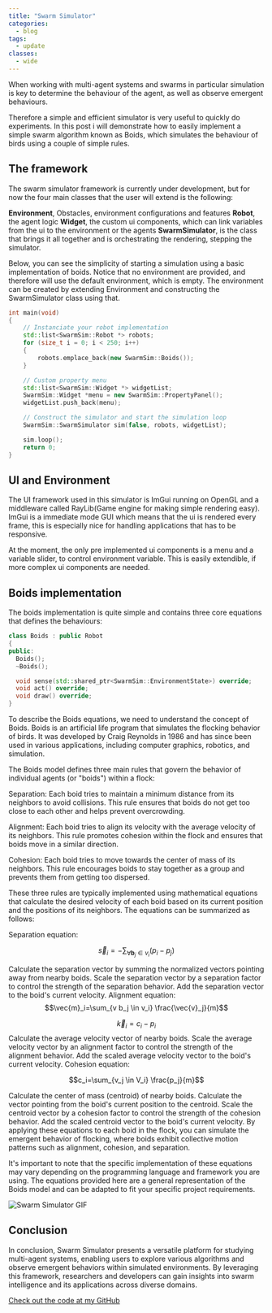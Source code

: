```yaml
---
title: "Swarm Simulator"
categories:
  - blog
tags:
  - update
classes: 
  - wide
---
```


When working with multi-agent systems and swarms in particular simulation is key to determine the behaviour of the agent, as well as observe emergent behaviours. 

Therefore a simple and efficient simulator is very useful to quickly do experiments.
In this post i will demonstrate how to easily implement a simple swarm algorithm known as Boids, which simulates the behaviour of birds using a couple of simple rules. 



## The framework
The swarm simulator framework is currently under development, but for now the four main classes that the user will extend is the following: 

**Environment**, Obstacles, environment configurations and features
**Robot**, the agent logic
**Widget**, the custom ui components, which can link variables from the ui to the environment or the agents
**SwarmSimulator**, is the class that brings it all together and is orchestrating the rendering, stepping the simulator.

Below, you can see the simplicity of starting a simulation using a basic implementation of boids. 
Notice that no environment are provided, and therefore will use the default environment, which is empty. The environment can be created by extending Environment and constructing the SwarmSimulator class using that.

```cpp
int main(void)
{
    // Instanciate your robot implementation
    std::list<SwarmSim::Robot *> robots;
    for (size_t i = 0; i < 250; i++)
    {
        robots.emplace_back(new SwarmSim::Boids());
    }

    // Custom property menu
    std::list<SwarmSim::Widget *> widgetList;
    SwarmSim::Widget *menu = new SwarmSim::PropertyPanel();
    widgetList.push_back(menu);

    // Construct the simulator and start the simulation loop
    SwarmSim::SwarmSimulator sim(false, robots, widgetList);

    sim.loop();
    return 0;
}
```

## UI and Environment
The UI framework used in this simulator is ImGui running on OpenGL and a middleware called RayLib(Game engine for making simple rendering easy). 
ImGui is a immediate mode GUI which means that the ui is rendered every frame, this is especially nice for handling applications that has to be responsive. 

At the moment, the only pre implemented ui components is a menu and a variable slider, to control environment variable. This is easily extendible, if more complex ui components are needed.


## Boids implementation
The boids implementation is quite simple and contains three core equations that defines the behaviours:


```cpp
class Boids : public Robot
{
public:
  Boids();
  ~Boids();

  void sense(std::shared_ptr<SwarmSim::EnvironmentState>) override;
  void act() override;
  void draw() override;
}
```
To describe the Boids equations, we need to understand the concept of Boids. Boids is an artificial life program that simulates the flocking behavior of birds. It was developed by Craig Reynolds in 1986 and has since been used in various applications, including computer graphics, robotics, and simulation.

The Boids model defines three main rules that govern the behavior of individual agents (or "boids") within a flock:

Separation: Each boid tries to maintain a minimum distance from its neighbors to avoid collisions. This rule ensures that boids do not get too close to each other and helps prevent overcrowding.

Alignment: Each boid tries to align its velocity with the average velocity of its neighbors. This rule promotes cohesion within the flock and ensures that boids move in a similar direction.

Cohesion: Each boid tries to move towards the center of mass of its neighbors. This rule encourages boids to stay together as a group and prevents them from getting too dispersed.

These three rules are typically implemented using mathematical equations that calculate the desired velocity of each boid based on its current position and the positions of its neighbors. The equations can be summarized as follows:

Separation equation:

$$\vec{s}_i=-\sum_{\forall \mathbf{b}_j \in v_i}\left(p_i-p_j\right)$$

Calculate the separation vector by summing the normalized vectors pointing away from nearby boids.
Scale the separation vector by a separation factor to control the strength of the separation behavior.
Add the separation vector to the boid's current velocity.
Alignment equation:
$$\vec{m}_i=\sum_{v b_j \in v_i} \frac{\vec{v}_j}{m}$$

$$\vec{k}_i=c_i-p_i$$
Calculate the average velocity vector of nearby boids.
Scale the average velocity vector by an alignment factor to control the strength of the alignment behavior.
Add the scaled average velocity vector to the boid's current velocity.
Cohesion equation:

$$c_i=\sum_{v_j \in V_i} \frac{p_j}{m}$$

Calculate the center of mass (centroid) of nearby boids.
Calculate the vector pointing from the boid's current position to the centroid.
Scale the centroid vector by a cohesion factor to control the strength of the cohesion behavior.
Add the scaled centroid vector to the boid's current velocity.
By applying these equations to each boid in the flock, you can simulate the emergent behavior of flocking, where boids exhibit collective motion patterns such as alignment, cohesion, and separation.

It's important to note that the specific implementation of these equations may vary depending on the programming language and framework you are using. The equations provided here are a general representation of the Boids model and can be adapted to fit your specific project requirements.

![Swarm Simulator GIF](https://github.com/kasperg3/swarm-simulator/blob/05baaef59854bbf492a60b6396906defa26ba226/assets/BoidsExample.gif)

## Conclusion
In conclusion, Swarm Simulator presents a versatile platform for studying multi-agent systems, enabling users to explore various algorithms and observe emergent behaviors within simulated environments. By leveraging this framework, researchers and developers can gain insights into swarm intelligence and its applications across diverse domains.

[Check out the code at my GitHub](https://github.com/kasperg3/swarm-simulator)
